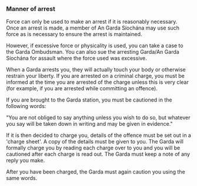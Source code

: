 ###  Manner of arrest

Force can only be used to make an arrest if it is reasonably necessary. Once
an arrest is made, a member of An Garda Síochána may use such force as is
necessary to ensure the arrest is maintained.

However, if excessive force or physicality is used, you can take a case to the
Garda Ombudsman. You can also sue the arresting Garda/An Garda Síochána for
assault where the force used was excessive.

When a Garda arrests you, they will actually touch your body or otherwise
restrain your liberty. If you are arrested on a criminal charge, you must be
informed at the time you are arrested of the charge unless this is very clear
(for example, if you are arrested while committing an offence).

If you are brought to the Garda station, you must be cautioned in the
following words:

"You are not obliged to say anything unless you wish to do so, but whatever
you say will be taken down in writing and may be given in evidence."

If it is then decided to charge you, details of the offence must be set out in
a 'charge sheet'. A copy of the details must be given to you. The Garda will
formally charge you by reading each charge over to you and you will be
cautioned after each charge is read out. The Garda must keep a note of any
reply you make.

After you have been charged, the Garda must again caution you using the same
words.

